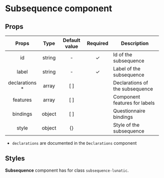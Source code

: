 # Subsequence component

## Props

|      Props      |  Type  | Default value | Required | Description                     |
| :-------------: | :----: | :-----------: | :------: | ------------------------------- |
|       id        | string |       -       |    ✓     | Id of the subsequence           |
|      label      | string |       -       |    ✓     | Label of the subsequence        |
| declarations \* | array  |      [ ]      |          | Declarations of the subsequence |
|    features     | array  |      [ ]      |          | Component features for labels   |
|    bindings     | object |      [ ]      |          | Questionnaire bindings          |
|      style      | object |      {}       |          | Style of the subsequence        |

- `declarations` are documented in the `Declarations` component

## Styles

**Subsequence** component has for class `subsequence-lunatic`.
